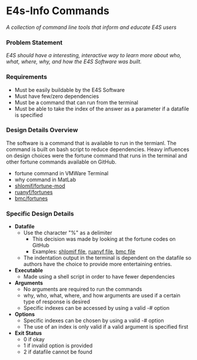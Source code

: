 # **E4s-Info Commands**
*A collection of command line tools that inform and educate E4S users*

### Problem Statement
*E4S should have a interesting, interactive way to learn more about who, what, where, why, and how the E4S Software was built.*

### Requirements
- Must be easily buildable by the E4S Software
- Must have few/zero dependencies
- Must be a command that can run from the terminal
- Must be able to take the index of the answer as a parameter if a datafile is specified

### Design Details Overview
The software is a command that is available to run in the termianl. The command is built on bash script to reduce dependencies. Heavy influences on design choices were the fortune command that runs in the terminal and other fortune commands available on GitHub.
- fortune command in VMWare Terminal
- why command in MatLab
- [shlomif/fortune-mod]
- [ruanyf/fortunes]
- [bmc/fortunes]

### Specific Design Details
- **Datafile**
    - Use the character \"\%\" as a delimiter
      - This decision was made by looking at the fortune codes on GitHub
      - Examples: [shlomif file], [ruanyf file], [bmc file]
    - The indentation output in the terminal is dependent on the datafile so authors have the choice to provide more entertaining entries.
- **Executable**
    - Made using a shell script in order to have fewer dependencies
- **Arguments**
    - No arguments are required to run the commands
    - why, who, what, where, and how arguments are used if a certain type of response is desired
    - Specific indexes can be accessed by using a valid -# option
- **Options**
    - Specific indexes can be chosen by using a valid -# option
    - The use of an index is only valid if a valid argument is specified first
- **Exit Status**
    - 0 if okay
    - 1 if invalid option is provided
    - 2 if datafile cannot be found


[//]: #

[shlomif/fortune-mod]: <https://github.com/shlomif/fortune-mod>
[ruanyf/fortunes]: <https://github.com/ruanyf/fortunes>
[bmc/fortunes]: <https://github.com/bmc/fortunes>
[shlomif file]: <https://github.com/shlomif/fortune-mod/blob/master/fortune-mod/datfiles/fortunes>
[ruanyf file]: <https://github.com/ruanyf/fortunes/blob/master/data/chinese>
[bmc file]: <https://github.com/bmc/fortunes/blob/master/fortunes>
